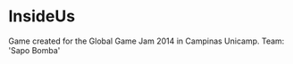 InsideUs
========

Game created for the Global Game Jam 2014 in Campinas Unicamp. Team: 'Sapo Bomba'

